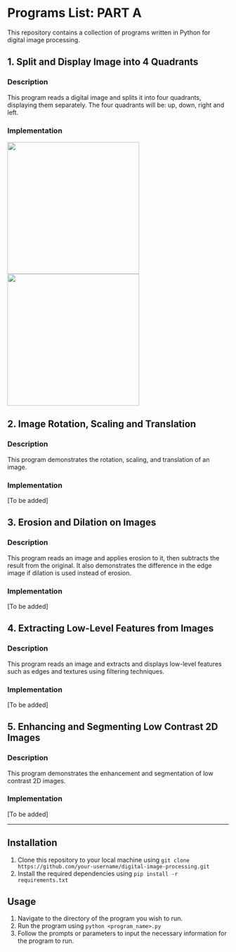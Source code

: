 # Programs List: PART A

This repository contains a collection of programs written in Python for digital image processing.

## 1. Split and Display Image into 4 Quadrants

### Description

This program reads a digital image and splits it into four quadrants, displaying them separately. The four quadrants will be: up, down, right and left.

### Implementation
<div >
  <img src="https://user-images.githubusercontent.com/91281454/236377329-bacd3ea6-d84f-4b7b-807d-003c944c8f25.png" height="300" width="300">
  <img src="https://user-images.githubusercontent.com/91281454/236375931-6dc5731c-94dc-475b-a46a-6cdb2cbe64ed.png" height="300" width="300">
</div>

## 2. Image Rotation, Scaling and Translation

### Description

This program demonstrates the rotation, scaling, and translation of an image.

### Implementation

[To be added]

## 3. Erosion and Dilation on Images

### Description

This program reads an image and applies erosion to it, then subtracts the result from the original. It also demonstrates the difference in the edge image if dilation is used instead of erosion.

### Implementation

[To be added]

## 4. Extracting Low-Level Features from Images

### Description

This program reads an image and extracts and displays low-level features such as edges and textures using filtering techniques.

### Implementation

[To be added]

## 5. Enhancing and Segmenting Low Contrast 2D Images

### Description

This program demonstrates the enhancement and segmentation of low contrast 2D images.

### Implementation
[To be added]
<hr>

## Installation

1. Clone this repository to your local machine using `git clone https://github.com/your-username/digital-image-processing.git`
2. Install the required dependencies using `pip install -r requirements.txt`

## Usage

1. Navigate to the directory of the program you wish to run.
2. Run the program using `python <program_name>.py`
3. Follow the prompts or parameters to input the necessary information for the program to run.
